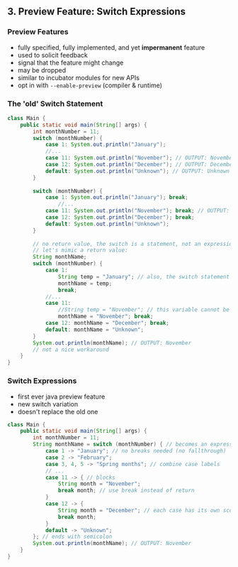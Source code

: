 ## 3. Preview Feature: Switch Expressions

### Preview Features

- fully specified, fully implemented, and yet **impermanent** feature
- used to solicit feedback
- signal that the feature might change
- may be dropped
- similar to incubator modules for new APIs
- opt in with `--enable-preview` (compiler & runtime)

### The 'old' Switch Statement

```java
class Main {
    public static void main(String[] args) {
        int monthNumber = 11;
        switch (monthNumber) {
            case 1: System.out.println("January");
            //...
            case 11: System.out.println("November"); // OUTPUT: November
            case 12: System.out.println("December"); // OUTPUT: December
            default: System.out.println("Unknown"); // OUTPUT: Unknown
        }
        
        switch (monthNumber) {
            case 1: System.out.println("January"); break;
                //...
            case 11: System.out.println("November"); break; // OUTPUT: November
            case 12: System.out.println("December"); break;
            default: System.out.println("Unknown");
        }
        
        // no return value, the switch is a statement, not an expression
        // let's mimic a return value:
        String monthName;
        switch (monthNumber) {
            case 1: 
                String temp = "January"; // also, the switch statement doesn't introduce a new scope with each case
                monthName = temp; 
                break;
            //...
            case 11:
                //String temp = "November"; // this variable cannot be defined because it already exists 
                monthName = "November"; break;
            case 12: monthName = "December"; break;
            default: monthName = "Unknown";
        }
        System.out.println(monthName); // OUTPUT: November
        // not a nice workaround
    }
}
```

### Switch Expressions

- first ever java preview feature
- new switch variation
- doesn't replace the old one

```java
class Main {
    public static void main(String[] args) {
        int monthNumber = 11;
        String monthName = switch (monthNumber) { // becomes an expression, we can use it on the right hand side of an assignment
            case 1 -> "January"; // no breaks needed (no fallthrough)
            case 2 -> "February";
            case 3, 4, 5 -> "Spring months"; // combine case labels
            // ...
            case 11 -> { // blocks
                String month = "November";
                break month; // use break instead of return
            }
            case 12 -> {
                String month = "December"; // each case has its own scope, so we can reuse variable names
                break month;
            }
            default -> "Unknown";
        }; // ends with semicolon
        System.out.println(monthName); // OUTPUT: November
    }
}
```
